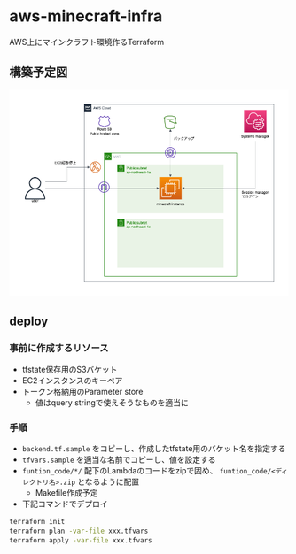 # aws-minecraft-infra

AWS上にマインクラフト環境作るTerraform

## 構築予定図

![構成図](doc/infra.drawio.png)

## deploy

### 事前に作成するリソース

* tfstate保存用のS3バケット
* EC2インスタンスのキーペア
* トークン格納用のParameter store
    * 値はquery stringで使えそうなものを適当に

### 手順

* `backend.tf.sample` をコピーし、作成したtfstate用のバケット名を指定する
* `tfvars.sample` を適当な名前でコピーし、値を設定する
* `funtion_code/*/` 配下のLambdaのコードをzipで固め、 `funtion_code/<ディレクトリ名>.zip` となるように配置
    * Makefile作成予定
* 下記コマンドでデプロイ

```sh
terraform init
terraform plan -var-file xxx.tfvars
terraform apply -var-file xxx.tfvars
```
